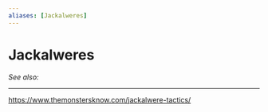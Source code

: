 ```yaml
---
aliases: [Jackalweres]
---
```

# Jackalweres
*See also:* 
___
https://www.themonstersknow.com/jackalwere-tactics/